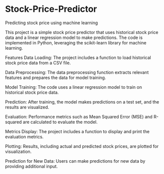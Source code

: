 # Stock-Price-Predictor
Predicting stock price using machine learning

This project is a simple stock price predictor that uses historical stock price data and a linear regression model to make predictions. The code is implemented in Python, leveraging the scikit-learn library for machine learning.

Features
Data Loading: The project includes a function to load historical stock price data from a CSV file.

Data Preprocessing: The data preprocessing function extracts relevant features and prepares the data for model training.

Model Training: The code uses a linear regression model to train on historical stock price data.

Prediction: After training, the model makes predictions on a test set, and the results are visualized.

Evaluation: Performance metrics such as Mean Squared Error (MSE) and R-squared are calculated to evaluate the model.

Metrics Display: The project includes a function to display and print the evaluation metrics.

Plotting: Results, including actual and predicted stock prices, are plotted for visualization.

Prediction for New Data: Users can make predictions for new data by providing additional input.
